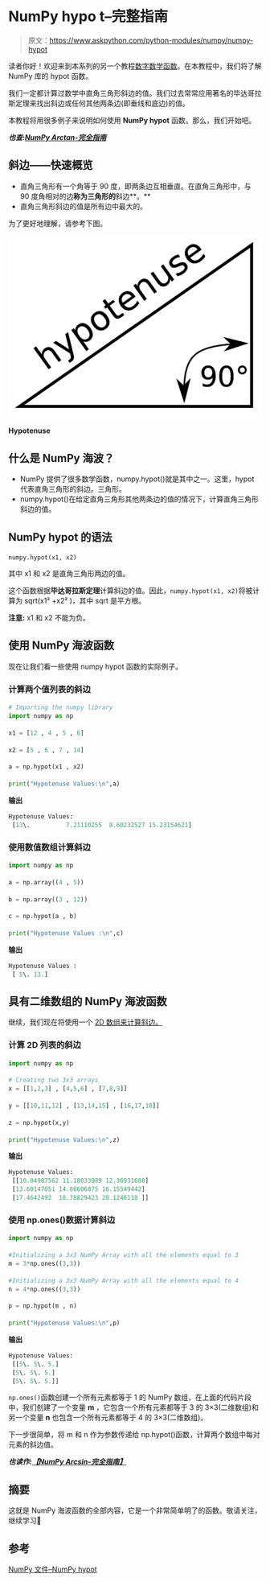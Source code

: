 # NumPy hypo t–完整指南

> 原文：<https://www.askpython.com/python-modules/numpy/numpy-hypot>

读者你好！欢迎来到本系列的另一个教程[数字数学函数](https://www.askpython.com/python/examples/plot-mathematical-functions)。在本教程中，我们将了解 NumPy 库的 hypot 函数。

我们一定都计算过数学中直角三角形斜边的值。我们过去常常应用著名的毕达哥拉斯定理来找出斜边或任何其他两条边(即垂线和底边)的值。

本教程将用很多例子来说明如何使用 **NumPy hypot** 函数。那么，我们开始吧。

***也查:[NumPy Arctan-完全指南](https://www.askpython.com/python-modules/numpy/numpy-arctan)***

## 斜边——快速概览

*   直角三角形有一个角等于 90 度，即两条边互相垂直。在直角三角形中，与 90 度角相对的边**称为三角形的**斜边**。**
*   直角三角形斜边的值是所有边中最大的。

为了更好地理解，请参考下图。

![Hypotenuse](img/bfd8c90d0fdd7041fafcf6e9107d912a.png)

**Hypotenuse**

## 什么是 NumPy 海波？

*   NumPy 提供了很多数学函数，numpy.hypot()就是其中之一。这里，hypot 代表直角三角形的斜边。三角形。
*   numpy.hypot()在给定直角三角形其他两条边的值的情况下，计算直角三角形斜边的值。

## NumPy hypot 的语法

`numpy.hypot(x1, x2)`

其中 x1 和 x2 是直角三角形两边的值。

这个函数根据**毕达哥拉斯定理**计算斜边的值。因此，`numpy.hypot(x1, x2)`将被计算为 sqrt(x1² +x2² )，其中 sqrt 是平方根。

**注意:** x1 和 x2 不能为负。

## 使用 NumPy 海波函数

现在让我们看一些使用 numpy hypot 函数的实际例子。

### 计算两个值列表的斜边

```py
# Importing the numpy library
import numpy as np

x1 = [12 , 4 , 5 , 6]

x2 = [5 , 6 , 7 , 14]

a = np.hypot(x1 , x2)

print("Hypotenuse Values:\n",a)

```

**输出**

```py
Hypotenuse Values:
 [13\.          7.21110255  8.60232527 15.23154621]

```

### 使用数值数组计算斜边

```py
import numpy as np

a = np.array((4 , 5))

b = np.array((3 , 12))

c = np.hypot(a , b)

print("Hypotenuse Values :\n",c)

```

**输出**

```py
Hypotenuse Values :
 [ 5\. 13.]

```

## 具有二维数组的 NumPy 海波函数

继续，我们现在将使用一个 [2D 数组来计算斜边。](https://www.askpython.com/python/array/array-indexing-in-python)

### 计算 2D 列表的斜边

```py
import numpy as np

# Creating two 3x3 arrays
x = [[1,2,3] , [4,5,6] , [7,8,9]]

y = [[10,11,12] , [13,14,15] , [16,17,18]]

z = np.hypot(x,y)

print("Hypotenuse Values:\n",z)

```

**输出**

```py
Hypotenuse Values:
 [[10.04987562 11.18033989 12.36931688]
 [13.60147051 14.86606875 16.15549442]
 [17.4642492  18.78829423 20.1246118 ]]

```

### 使用 np.ones()数据计算斜边

```py
import numpy as np

#Initializing a 3x3 NumPy Array with all the elements equal to 3
m = 3*np.ones((3,3))

#Initializing a 3x3 NumPy Array with all the elements equal to 4
n = 4*np.ones((3,3))

p = np.hypot(m , n)

print("Hypotenuse Values:\n",p)

```

**输出**

```py
Hypotenuse Values:
 [[5\. 5\. 5.]
 [5\. 5\. 5.]
 [5\. 5\. 5.]]

```

`np.ones()`函数创建一个所有元素都等于 1 的 NumPy 数组，在上面的代码片段中，我们创建了一个变量 **m** ，它包含一个所有元素都等于 3 的 3×3(二维数组)和另一个变量 **n** 也包含一个所有元素都等于 4 的 3×3(二维数组)。

下一步很简单，将 m 和 n 作为参数传递给 np.hypot()函数，计算两个数组中每对元素的斜边值。

***也读作:[【NumPy Arcsin-完全指南】](https://www.askpython.com/python-modules/numpy/numpy-arcsin)***

## 摘要

这就是 NumPy 海波函数的全部内容，它是一个非常简单明了的函数。敬请关注，继续学习🙂

## 参考

[NumPy 文件–NumPy hypot](https://numpy.org/doc/stable/reference/generated/numpy.hypot.html)